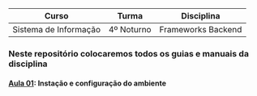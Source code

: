 | Curso | Turma | Disciplina |
|:----------:|:-------------:|:------------:| 
| Sistema de Informação |  4º Noturno | Frameworks Backend |

### Neste repositório colocaremos todos os guias e manuais da disciplina
#### [Aula 01](https://github.com/sergiopeluzzi/si-4o-nestjs/blob/main/Aula01.md): Instação e configuração do ambiente
